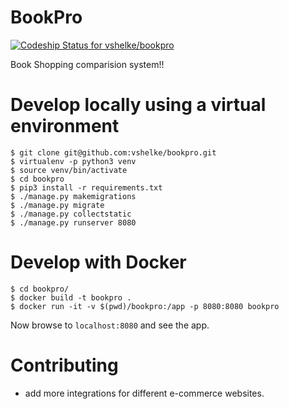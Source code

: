 # BookPro
[ ![Codeship Status for vshelke/bookpro](https://app.codeship.com/projects/7d556770-b50b-0136-511a-46765852e6b0/status?branch=master)](https://app.codeship.com/projects/311351)

Book Shopping comparision system!!

# Develop locally using a virtual environment

```shell
$ git clone git@github.com:vshelke/bookpro.git
$ virtualenv -p python3 venv
$ source venv/bin/activate
$ cd bookpro
$ pip3 install -r requirements.txt
$ ./manage.py makemigrations
$ ./manage.py migrate
$ ./manage.py collectstatic
$ ./manage.py runserver 8080
```

# Develop with Docker

```shell
$ cd bookpro/
$ docker build -t bookpro .
$ docker run -it -v $(pwd)/bookpro:/app -p 8080:8080 bookpro
```

Now browse to `localhost:8080` and see the app.

# Contributing

* add more integrations for different e-commerce websites.

